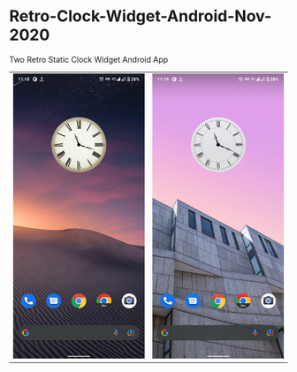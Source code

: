 # Retro-Clock-Widget-Android-Nov-2020
Two Retro Static Clock Widget Android App

<table>
  <tr>
    <td valign="top"><img src="screenshots/a.png"/></td>
    <td valign="top"><img src="screenshots/b.png"/></td>
  </tr>
</table>
